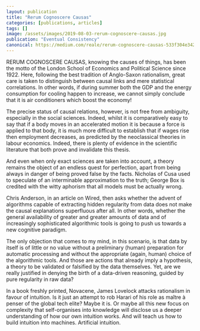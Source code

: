 ```yaml
---
layout: publication
title: "Rerum Cognoscere Causas"
categories: [publications, articles]
tags: []
image: /assets/images/2019-08-03-rerum-cognoscere-causas.jpg
publication: "Eventual Consistency"
canonical: https://medium.com/reale/rerum-cognoscere-causas-533f304e3423
---
```


RERUM COGNOSCERE CAUSAS, knowing the causes of things, has been the motto of the London School of Economics and Political Science since 1922. Here, following the best tradition of Anglo-Saxon rationalism, great care is taken to distinguish between causal links and mere statistical correlations. In other words, if during summer both the GDP and the energy consumption for cooling happen to increase, we cannot simply conclude that it is air conditioners which boost the economy!

The precise status of causal relations, however, is not free from ambiguity, especially in the social sciences. Indeed, whilst it is comparatively easy to say that if a body moves in an accelerated motion it is because a force is applied to that body, it is much more difficult to establish that if wages rise then employment decreases, as predicted by the neoclassical theories in labour economics. Indeed, there is plenty of evidence in the scientific literature that both prove and invalidate this thesis.

And even when only exact sciences are taken into account, a theory remains the object of an endless quest for perfection, apart from being always in danger of being proved false by the facts. Nicholas of Cusa used to speculate of an interminable approximation to the truth; George Box is credited with the witty aphorism that all models must be actually wrong.

Chris Anderson, in an article on Wired, then asks whether the advent of algorithms capable of extracting hidden regularity from data does not make the causal explanations superfluous after all. In other words, whether the general availability of greater and greater amounts of data and of increasingly sophisticated algorithmic tools is going to push us towards a new cognitive paradigm.

The only objection that comes to my mind, in this scenario, is that data by itself is of little or no value without a preliminary (human) preparation for automatic processing and without the appropriate (again, human) choice of the algorithmic tools. And those are actions that already imply a hypothesis, a theory to be validated or falsified by the data themselves. Yet, are we really justified in denying the birth of a data-driven reasoning, guided by pure regularity in raw data?

In a book freshly printed, Novacene, James Lovelock attacks rationalism in favour of intuition. Is it just an attempt to rob Harari of his role as maître à penser of the global tech elite? Maybe it is. Or maybe all this new focus on complexity that self-organises into knowledge will disclose us a deeper understanding of how our own intuition works. And will teach us how to build intuition into machines. Artificial intuition.
